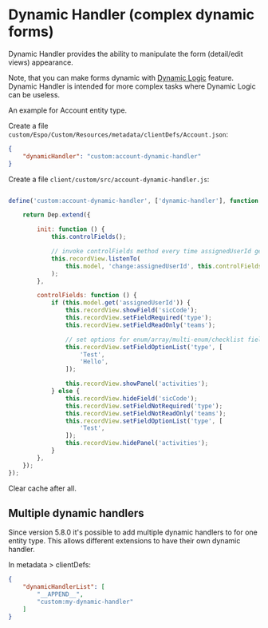 # Dynamic Handler (complex dynamic forms)

Dynamic Handler provides the ability to manipulate the form (detail/edit views) appearance.

Note, that you can make forms dynamic with [Dynamic Logic](../administration/dynamic-logic.md) feature. Dynamic Handler is intended for more complex tasks where Dynamic Logic can be useless.

An example for Account entity type.

Create a file `custom/Espo/Custom/Resources/metadata/clientDefs/Account.json`:

```json
{
    "dynamicHandler": "custom:account-dynamic-handler"
}
```

Create a file `client/custom/src/account-dynamic-handler.js`:

```js

define('custom:account-dynamic-handler', ['dynamic-handler'], function (Dep) {

    return Dep.extend({

        init: function () {
            this.controlFields();

            // invoke controlFields method every time assignedUserId gets changed
            this.recordView.listenTo(
                this.model, 'change:assignedUserId', this.controlFields.bind(this)
            );
        },

        controlFields: function () {
            if (this.model.get('assignedUserId')) {
                this.recordView.showField('sicCode');
                this.recordView.setFieldRequired('type');
                this.recordView.setFieldReadOnly('teams');

                // set options for enum/array/multi-enum/checklist fields
                this.recordView.setFieldOptionList('type', [
                    'Test',
                    'Hello',
                ]);

                this.recordView.showPanel('activities');
            } else {
                this.recordView.hideField('sicCode');
                this.recordView.setFieldNotRequired('type');
                this.recordView.setFieldNotReadOnly('teams');
                this.recordView.setFieldOptionList('type', [
                    'Test',
                ]);
                this.recordView.hidePanel('activities');
            }
        },
    });
});

```

Clear cache after all.


## Multiple dynamic handlers

Since version 5.8.0 it's possible to add multiple dynamic handlers to for one entity type. This allows different extensions to have their own dynamic handler.

In metadata > clientDefs:

```json
{
    "dynamicHandlerList": [
        "__APPEND__",
        "custom:my-dynamic-handler"
    ]
}
```
